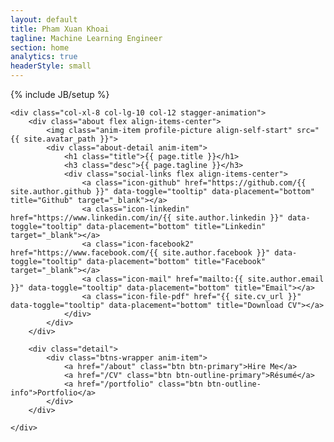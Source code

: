 ```yaml
---
layout: default
title: Pham Xuan Khoai
tagline: Machine Learning Engineer
section: home
analytics: true
headerStyle: small
---
```

{% include JB/setup %}

<div class="row justify-between">

	<div class="col-xl-8 col-lg-10 col-12 stagger-animation">
		<div class="about flex align-items-center">
			<img class="anim-item profile-picture align-self-start" src="{{ site.avatar_path }}">
			<div class="about-detail anim-item">
				<h1 class="title">{{ page.title }}</h1>
				<h3 class="desc">{{ page.tagline }}</h3>
				<div class="social-links flex align-items-center">
					<a class="icon-github" href="https://github.com/{{ site.author.github }}" data-toggle="tooltip" data-placement="bottom" title="Github" target="_blank"></a>
					<a class="icon-linkedin" href="https://www.linkedin.com/in/{{ site.author.linkedin }}" data-toggle="tooltip" data-placement="bottom" title="Linkedin" target="_blank"></a>
					<a class="icon-facebook2" href="https://www.facebook.com/{{ site.author.facebook }}" data-toggle="tooltip" data-placement="bottom" title="Facebook" target="_blank"></a>
					<a class="icon-mail" href="mailto:{{ site.author.email }}" data-toggle="tooltip" data-placement="bottom" title="Email"></a>
					<a class="icon-file-pdf" href="{{ site.cv_url }}" data-toggle="tooltip" data-placement="bottom" title="Download CV"></a>
				</div>
			</div>
		</div>

		<div class="detail">
			<div class="btns-wrapper anim-item">
				<a href="/about" class="btn btn-primary">Hire Me</a>
				<a href="/CV" class="btn btn-outline-primary">Résumé</a>
				<a href="/portfolio" class="btn btn-outline-info">Portfolio</a>
			</div>
		</div>

	</div>

</div>
